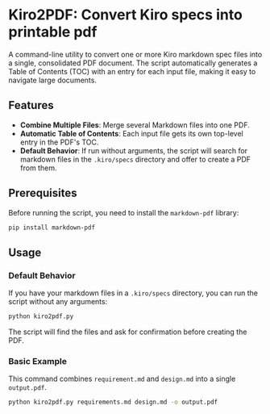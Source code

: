 # Kiro2PDF: Convert Kiro specs into printable pdf

A command-line utility to convert one or more Kiro markdown spec files into a single, consolidated PDF document. The script automatically generates a Table of Contents (TOC) with an entry for each input file, making it easy to navigate large documents.

## Features

-   **Combine Multiple Files**: Merge several Markdown files into one PDF.
-   **Automatic Table of Contents**: Each input file gets its own top-level entry in the PDF's TOC.
-   **Default Behavior**: If run without arguments, the script will search for markdown files in the `.kiro/specs` directory and offer to create a PDF from them.

## Prerequisites

Before running the script, you need to install the `markdown-pdf` library:

```bash
pip install markdown-pdf
```

## Usage

### Default Behavior

If you have your markdown files in a `.kiro/specs` directory, you can run the script without any arguments:

```bash
python kiro2pdf.py
```

The script will find the files and ask for confirmation before creating the PDF.

### Basic Example

This command combines `requirement.md` and `design.md` into a single `output.pdf`.

```bash
python kiro2pdf.py requirements.md design.md -o output.pdf
```
